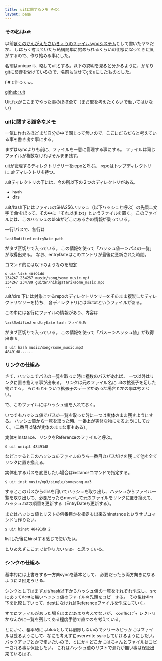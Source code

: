```yaml
---
title: uitに関するメモ その1
layout: page
---
```


### その名はuit

以前[ぼくのかんがえたさいきょうのファイルsyncシステム](https://karino2.github.io/2020/11/12/saikyou_file_sync.html)として書いたヤツだが、
しばらく考えていたら結構簡単に始められるくらいの仕様になってきた気がするので、作り始める事にした。

名前はunique it、略してuitとする。以下の説明を見ると分かるように、かなりgitに影響を受けているので、名前も似せてgをuにしたものとした。

F#で作ってる。

[github: uit](https://github.com/karino2/uit)

Uit.fsxがここまでやった事のほぼ全て（まだ型を考えたくらいで動いてはいない）

### uitに関する雑多なメモ

一気に作れるほどまだ自分の中で固まって無いので、ここにだらだらと考えている事を書き出す事にする。

まずはsyncよりも前に、ファイルを一意に管理する事にする。
ファイルは同じファイルが複数なければそんまま残す。

uitが管理するディレクトリツリーをrepoと呼ぶ。
repoはトップディレクトリに.uitディレクトリを持つ。

.uitディレクトリの下には、今の所以下の２つのディレクトリがある。

- hash
- dirs

.uit/hash下にはファイルのSHA256ハッシュ（以下ハッシュと呼ぶ）の先頭二文字でdirをほって、その中に「それ以後.txt」というファイルを置く。
このファイルには、このハッシュのblobがどこにあるかの情報が乗っている。

一行1パスで、各行は

```
lastModified entryDate path
```

がタブ区切りで入っている。
この情報を使って「ハッシュ値ー＞パスの一覧」が取得出来る。
なお、entryDateはこのエントリが最後に更新された時間。

コマンド的には以下のようなのを想定

```
$ uit list 48491d8
134267 234267 music/song/some_music.mp3
134267 234789 guitar/hikigatari/some_music.mp3
...
```

.uit/dirs 下には対象とするrepoのディレクトリツリーをそのまま複製したディレクトリツリーを持ち、
各ディレクトリにはdir.txtというファイルがある。

この中には各行にファイルの情報があり、内容は

```
lastModified endtryDate hash ファイル名
```

がタブ区切りで入っている。
この情報を使って「パスー＞ハッシュ値」が取得出来る。

```
$ uit hash music/song/some_music.mp3
48491d8......
```

### リンクの仕組み

さて、ハッシュでパスの一覧を取った時に複数のパスがあれば、
一つ以外はリンクに置き換える事が出来る。
リンクは元のファイル名に.uitの拡張子を足した物とする。
もともとそういう拡張子のデータがあった場合とかの事は考えない。

で、このファイルにはハッシュ値を入れておく。

いつでもハッシュ値でパスの一覧を取った時に一つは実体のまま残すようにする。
ハッシュ値から一覧を取った時、一番上が実体な物になるようにしておく。（二番目以降が実体のままな事もある）。

実体をInstance、リンクをReferenceのファイルと呼ぶ。

```
$ uit uniqit 48491d8
```

などとするとこのハッシュのファイルのうち一番目のパスだけを残して他を全てリンクに置き換える。

実体化するパスを変更したい場合はinstanceコマンドで指定する。

```
$ uit inst music/mp3/single/somesong.mp3
```

するとこのパスからdirsを用いてハッシュを取り出し、ハッシュからファイル一覧を取り出して、必要だったらmoveして元のファイルをリンクに置き換えて、ハッシュ.txtの順番を更新する（EntryDateも更新する）。

またはハッシュ値とリストの何番目かを指定も出来るhinstanceというサブコマンドも作りたい。

```
$ uit hinst 48491d8 2
```

listした後にhinstする感じで使いたい。


とりあえずここまでを作りたいなぁ、と思っている。

### シンクの仕組み

基本的には上書きする一方向syncを基本として、
必要だったら両方向きになるように２回走らせる。

シンクとしてはまず.uit/hash以下からハッシュ値の一覧をそれぞれ作成し、
srcにあってdestに無いハッシュ値のファイルの先頭をコピーする。
その後はdirs下を比較していって、destになければReferenceファイルを作成していく。

すでにファイルがあった場合はまだあまり考えてないが、
conflictディレクトリかなんかに一覧を残してある程度手動で直すのを考えている。

とにかく、基本的にはblobとしては削除しないのでツリーのどっかにはファイルは残るようにして、なにも考えずにoverwrite syncしていけるようにしたい。
バックアップとかで使いたいので、とにかくどこかにはちゃんとファイルはコピーされる事は保証したい。
これはハッシュ値のリストで漏れが無い事は保証出来ているはず。